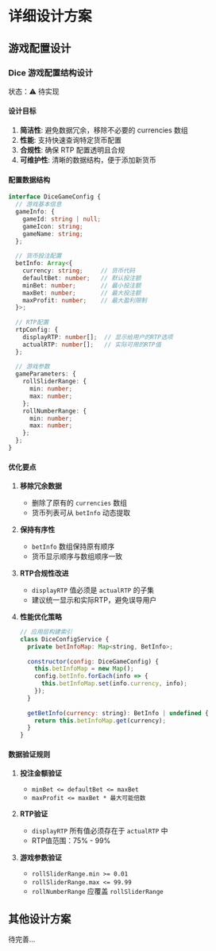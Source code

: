 # 详细设计方案

## 游戏配置设计

### Dice 游戏配置结构设计

状态：⚠️ 待实现

#### 设计目标

1. **简洁性**: 避免数据冗余，移除不必要的 currencies 数组
2. **性能**: 支持快速查询特定货币配置
3. **合规性**: 确保 RTP 配置透明且合规
4. **可维护性**: 清晰的数据结构，便于添加新货币

#### 配置数据结构

```typescript
interface DiceGameConfig {
  // 游戏基本信息
  gameInfo: {
    gameId: string | null;
    gameIcon: string;
    gameName: string;
  };
  
  // 货币投注配置
  betInfo: Array<{
    currency: string;     // 货币代码
    defaultBet: number;   // 默认投注额
    minBet: number;       // 最小投注额
    maxBet: number;       // 最大投注额
    maxProfit: number;    // 最大盈利限制
  }>;
  
  // RTP配置
  rtpConfig: {
    displayRTP: number[];  // 显示给用户的RTP选项
    actualRTP: number[];   // 实际可用的RTP值
  };
  
  // 游戏参数
  gameParameters: {
    rollSliderRange: {
      min: number;
      max: number;
    };
    rollNumberRange: {
      min: number;
      max: number;
    };
  };
}
```

#### 优化要点

1. **移除冗余数据**
   - 删除了原有的 `currencies` 数组
   - 货币列表可从 `betInfo` 动态提取

2. **保持有序性**
   - `betInfo` 数组保持原有顺序
   - 货币显示顺序与数组顺序一致

3. **RTP合规性改进**
   - `displayRTP` 值必须是 `actualRTP` 的子集
   - 建议统一显示和实际RTP，避免误导用户

4. **性能优化策略**
   ```javascript
   // 应用层构建索引
   class DiceConfigService {
     private betInfoMap: Map<string, BetInfo>;
     
     constructor(config: DiceGameConfig) {
       this.betInfoMap = new Map();
       config.betInfo.forEach(info => {
         this.betInfoMap.set(info.currency, info);
       });
     }
     
     getBetInfo(currency: string): BetInfo | undefined {
       return this.betInfoMap.get(currency);
     }
   }
   ```

#### 数据验证规则

1. **投注金额验证**
   - `minBet <= defaultBet <= maxBet`
   - `maxProfit <= maxBet * 最大可能倍数`

2. **RTP验证**
   - `displayRTP` 所有值必须存在于 `actualRTP` 中
   - RTP值范围：75% - 99%

3. **游戏参数验证**
   - `rollSliderRange.min >= 0.01`
   - `rollSliderRange.max <= 99.99`
   - `rollNumberRange` 应覆盖 `rollSliderRange`

## 其他设计方案

待完善...